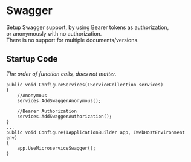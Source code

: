 # Swagger

Setup Swagger support, by using Bearer tokens as authorization,\
or anonymously with no authorization.\
There is no support for multiple documents/versions.

## Startup Code
<i>The order of function calls, does not matter.</i>
```
public void ConfigureServices(IServiceCollection services)
{
    //Anonymous
    services.AddSwaggerAnonymous();
    
    //Bearer Authorization
    services.AddSwaggerAuthorization();
}
...
public void Configure(IApplicationBuilder app, IWebHostEnvironment env)
{
    app.UseMicroserviceSwagger();
}
```
